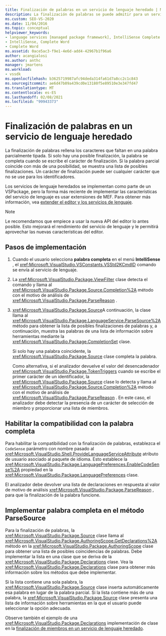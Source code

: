 ```yaml
---
title: Finalización de palabras en un servicio de lenguaje heredado | Microsoft Docs
description: La finalización de palabras se puede admitir para un servicio de lenguaje heredado en el SDK de Visual Studio. Obtenga información sobre cómo se implementan los servicios de lenguaje heredados en un VSPackage.
ms.custom: SEO-VS-2020
ms.date: 11/04/2016
ms.topic: conceptual
helpviewer_keywords:
- language services [managed package framework], IntelliSense Complete Word
- IntelliSense, Complete Word
- Complete Word
ms.assetid: 0ace5ac3-f9e1-4e6d-add4-42967b1f96a6
author: acangialosi
ms.author: anthc
manager: jmartens
ms.workload:
- vssdk
ms.openlocfilehash: b3625719987afc94deda314fa61d7a8cc2c1c843
ms.sourcegitcommit: ae6d47b09a439cd0e13180f5e89510e3e347fd47
ms.translationtype: MT
ms.contentlocale: es-ES
ms.lasthandoff: 02/08/2021
ms.locfileid: "99943373"
---
```

# <a name="word-completion-in-a-legacy-language-service"></a>Finalización de palabras en un servicio de lenguaje heredado
La finalización de palabras rellena los caracteres que faltan en una palabra parcialmente tipada. Si solo hay una posible finalización, la palabra se completa cuando se escribe el carácter de finalización. Si la palabra parcial coincide con más de una posibilidad, se muestra una lista de posibles finalizaciones. Un carácter de finalización puede ser cualquier carácter que no se use para los identificadores.

 Los servicios de lenguaje heredados se implementan como parte de un VSPackage, pero la forma más reciente de implementar las características del servicio de lenguaje es usar extensiones de MEF. Para obtener más información, vea [extender el editor y los servicios de lenguaje](../../extensibility/extending-the-editor-and-language-services.md).

> [!NOTE]
> Le recomendamos que empiece a usar la nueva API del editor lo antes posible. Esto mejorará el rendimiento del servicio de lenguaje y le permitirá aprovechar las nuevas características del editor.

## <a name="implementation-steps"></a>Pasos de implementación

1. Cuando el usuario selecciona **palabra completa** en el menú **IntelliSense** , el <xref:Microsoft.VisualStudio.VSConstants.VSStd2KCmdID> comando se envía al servicio de lenguaje.

2. La <xref:Microsoft.VisualStudio.Package.ViewFilter> clase detecta el comando y llama al <xref:Microsoft.VisualStudio.Package.Source.Completion%2A> método con el motivo de análisis de <xref:Microsoft.VisualStudio.Package.ParseReason> .

3. <xref:Microsoft.VisualStudio.Package.Source>A continuación, la clase llama al <xref:Microsoft.VisualStudio.Package.LanguageService.ParseSource%2A> método para obtener la lista de posibles finalizaciones de palabras y, a continuación, muestra las palabras de una lista de información sobre herramientas mediante la <xref:Microsoft.VisualStudio.Package.CompletionSet> clase.

    Si solo hay una palabra coincidente, la <xref:Microsoft.VisualStudio.Package.Source> clase completa la palabra.

   Como alternativa, si el analizador devuelve el valor del desencadenador <xref:Microsoft.VisualStudio.Package.TokenTriggers> cuando se escribe el primer carácter de un identificador, la <xref:Microsoft.VisualStudio.Package.Source> clase lo detecta y llama al <xref:Microsoft.VisualStudio.Package.Source.Completion%2A> método con el motivo de análisis de <xref:Microsoft.VisualStudio.Package.ParseReason> . En este caso, el analizador debe detectar la presencia de un carácter de selección de miembro y proporcionar una lista de miembros.

## <a name="enabling-support-for-the-complete-word"></a>Habilitar la compatibilidad con la palabra completa
 Para habilitar la compatibilidad con la finalización de palabras, establezca el `CodeSense` parámetro con nombre pasado al <xref:Microsoft.VisualStudio.Shell.ProvideLanguageServiceAttribute> atributo de usuario asociado al paquete de idioma. Esto establece la <xref:Microsoft.VisualStudio.Package.LanguagePreferences.EnableCodeSense%2A> propiedad en la <xref:Microsoft.VisualStudio.Package.LanguagePreferences> clase.

 El analizador debe devolver una lista de declaraciones en respuesta al valor de motivo de análisis <xref:Microsoft.VisualStudio.Package.ParseReason> , para que la finalización de la palabra funcione.

## <a name="implementing-complete-word-in-the-parsesource-method"></a>Implementar palabra completa en el método ParseSource
 Para la finalización de palabras, la <xref:Microsoft.VisualStudio.Package.Source> clase llama al <xref:Microsoft.VisualStudio.Package.AuthoringScope.GetDeclarations%2A> método en la <xref:Microsoft.VisualStudio.Package.AuthoringScope> clase para obtener una lista de posibles coincidencias de palabras. Debe implementar la lista en una clase que se deriva de la <xref:Microsoft.VisualStudio.Package.Declarations> clase. Vea la <xref:Microsoft.VisualStudio.Package.Declarations> clase para obtener más información sobre los métodos que debe implementar.

 Si la lista contiene una sola palabra, la <xref:Microsoft.VisualStudio.Package.Source> clase inserta automáticamente esa palabra en lugar de la palabra parcial. Si la lista contiene más de una palabra, la <xref:Microsoft.VisualStudio.Package.Source> clase presenta una lista de información sobre herramientas en la que el usuario puede seleccionar la opción adecuada.

 Observe también el ejemplo de una <xref:Microsoft.VisualStudio.Package.Declarations> implementación de clase en la [finalización de miembros en un servicio de lenguaje heredado](../../extensibility/internals/member-completion-in-a-legacy-language-service.md).
